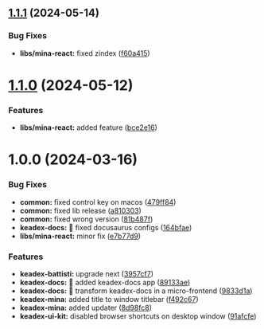 ## [1.1.1](https://github.com/keadex/keadex/compare/mina-react@1.1.0...mina-react@1.1.1) (2024-05-14)


### Bug Fixes

* **libs/mina-react:** fixed zindex ([f60a415](https://github.com/keadex/keadex/commit/f60a415c08209ef4434bdd84e3a64e904846aae1))

# [1.1.0](https://github.com/keadex/keadex/compare/mina-react@1.0.0...mina-react@1.1.0) (2024-05-12)


### Features

* **libs/mina-react:** added feature ([bce2e16](https://github.com/keadex/keadex/commit/bce2e165f7dedf399c5aa0ee33b8d5fa030fe421))

# 1.0.0 (2024-03-16)


### Bug Fixes

* **common:** fixed control key on macos ([479ff84](https://github.com/keadex/keadex/commit/479ff849d94ea40b781b1c27095e76b62b87e125))
* **common:** fixed lib release ([a810303](https://github.com/keadex/keadex/commit/a81030313f50b5c6a83e591f4a483eeb6e44766a))
* **common:** fixed wrong version ([81b487f](https://github.com/keadex/keadex/commit/81b487fcc8d8fe32b7f16c5b581fa8aecae92d43))
* **keadex-docs:** 🐛 fixed docusaurus configs ([164bfae](https://github.com/keadex/keadex/commit/164bfae3dc4e97551c7487778a94b3e58a0822a6))
* **libs/mina-react:** minor fix ([e7b77d9](https://github.com/keadex/keadex/commit/e7b77d9160170d6972f59ff68fdbcb6a44f9f5b1))


### Features

* **keadex-battisti:** upgrade next ([3957cf7](https://github.com/keadex/keadex/commit/3957cf789cb681f9b3105ef8d9073d178c51f5d7))
* **keadex-docs:** 🎸 added keadex-docs app ([89133ae](https://github.com/keadex/keadex/commit/89133ae4be67339784f1fb8e881d597c7792b81a))
* **keadex-docs:** 🎸 transform keadex-docs in a micro-frontend ([9833d1a](https://github.com/keadex/keadex/commit/9833d1ac6f24734d6dcbd45bce282d071a98720e))
* **keadex-mina:** added title to window titlebar ([f492c67](https://github.com/keadex/keadex/commit/f492c6778893acb655e619d4b451450c0d62175c))
* **keadex-mina:** added updater ([8d98fc8](https://github.com/keadex/keadex/commit/8d98fc8f3c00bf9291fba7ad5307e1aa146f9978))
* **keadex-ui-kit:** disabled browser shortcuts on desktop window ([91afcfe](https://github.com/keadex/keadex/commit/91afcfebb815319d033afd629721b24c63115386))
